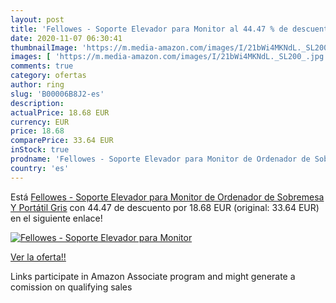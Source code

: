 ```yaml
---
layout: post
title: 'Fellowes - Soporte Elevador para Monitor al 44.47 % de descuento'
date: 2020-11-07 06:30:41
thumbnailImage: 'https://m.media-amazon.com/images/I/21bWi4MKNdL._SL200_.jpg'
images: [ 'https://m.media-amazon.com/images/I/21bWi4MKNdL._SL200_.jpg' ]
comments: true
category: ofertas
author: ring
slug: 'B00006B8J2-es'
description:
actualPrice: 18.68 EUR
currency: EUR
price: 18.68
comparePrice: 33.64 EUR
inStock: true
prodname: 'Fellowes - Soporte Elevador para Monitor de Ordenador de Sobremesa Y Portátil  Gris'
country: 'es'
---
```


Está [Fellowes - Soporte Elevador para Monitor de Ordenador de Sobremesa Y Portátil  Gris](https://www.amazon.es/dp/B00006B8J2/?tag=tolees-21) con 44.47 de descuento por 18.68 EUR (original: 33.64 EUR) en el siguiente enlace!

[![Fellowes - Soporte Elevador para Monitor](https://m.media-amazon.com/images/I/21bWi4MKNdL._SL200_.jpg)](https://www.amazon.es/dp/B00006B8J2/?tag=tolees-21)

[Ver la oferta!!](https://www.amazon.es/dp/B00006B8J2/?tag=tolees-21)

Links participate in Amazon Associate program and might generate a comission on qualifying sales


